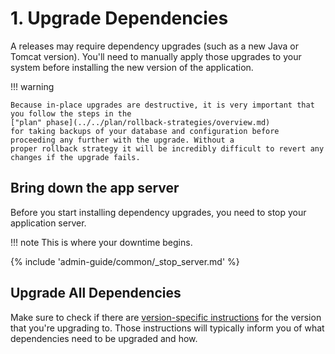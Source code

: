 # 1. Upgrade Dependencies

A releases may require dependency upgrades (such as a new Java or Tomcat version). You'll need to manually apply
those upgrades to your system before installing the new version of the application.

!!! warning

    Because in-place upgrades are destructive, it is very important that you follow the steps in the
    ["plan" phase](../../plan/rollback-strategies/overview.md)
    for taking backups of your database and configuration before proceeding any further with the upgrade. Without a
    proper rollback strategy it will be incredibly difficult to revert any changes if the upgrade fails.


## Bring down the app server

Before you start installing dependency upgrades, you need to stop your application server.

!!! note
This is where your downtime begins.

{% include 'admin-guide/common/_stop_server.md' %}


## Upgrade All Dependencies

Make sure to check if there are [version-specific instructions](../version-specific/index.md) for the version that
you're upgrading to. Those instructions will typically inform you of what dependencies need to be upgraded and how.
